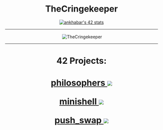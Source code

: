 <h1 align="center"><strong>TheCringekeeper</strong></h1>

<p align="center"> <a href="https://profile.intra.42.fr/users/ankhabar"><img src="https://badge42.vercel.app/api/v2/clfuo3if4001108l4hyh8vu4g/stats?cursusId=21&coalitionId=48" alt="ankhabar's 42 stats" /></a></p>
<hr>
<p align="center">&nbsp;<img align="center" src="https://github-readme-stats.vercel.app/api?username=TheCringekeeper&show_icons=true&theme=radical&hide_border=true&locale=en&count_private=true" alt="TheCringekeeper" /></p>
<hr>
<h1 align="center">42 Projects:</h1>
<h1 align="center">

<a href="https://github.com/TheCringekeeper/Philosophers">philosophers  <img src="https://badge42.vercel.app/api/v2/clfuo3if4001108l4hyh8vu4g/project/3027341"/></a>

<a href="https://github.com/TheCringekeeper/Minishell">minishell  <img src="https://badge42.vercel.app/api/v2/clfuo3if4001108l4hyh8vu4g/project/2963948"/></a>

<a href="https://github.com/TheCringekeeper">push_swap  <img src="https://badge42.vercel.app/api/v2/clfuo3if4001108l4hyh8vu4g/project/2943624"/></a>
